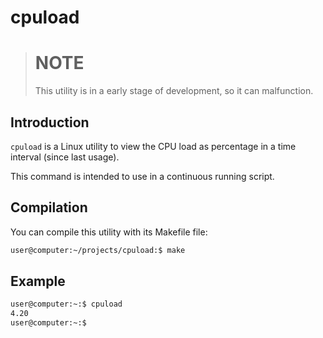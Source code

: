 cpuload
=======

> # NOTE #
> This utility is in a early stage of development, so it can malfunction.

## Introduction ##

`cpuload` is a Linux utility to view the CPU load as percentage in a time interval (since last usage).

This command is intended to use in a continuous running script.

## Compilation ##

You can compile this utility with its Makefile file:

```bash
user@computer:~/projects/cpuload:$ make
```

## Example ##

```bash
user@computer:~:$ cpuload
4.20
user@computer:~:$ 
```
